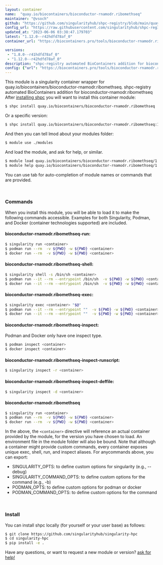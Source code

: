 ```yaml
---
layout: container
name:  "quay.io/biocontainers/bioconductor-rnamodr.ribomethseq"
maintainer: "@vsoch"
github: "https://github.com/singularityhub/shpc-registry/blob/main/quay.io/biocontainers/bioconductor-rnamodr.ribomethseq/container.yaml"
config_url: "https://raw.githubusercontent.com/singularityhub/shpc-registry/main/quay.io/biocontainers/bioconductor-rnamodr.ribomethseq/container.yaml"
updated_at: "2023-06-06 03:38:47.179703"
latest: "1.12.0--r42hdfd78af_0"
container_url: "https://biocontainers.pro/tools/bioconductor-rnamodr.ribomethseq"

versions:
 - "1.8.0--r41hdfd78af_0"
 - "1.12.0--r42hdfd78af_0"
description: "shpc-registry automated BioContainers addition for bioconductor-rnamodr.ribomethseq"
config: {"url": "https://biocontainers.pro/tools/bioconductor-rnamodr.ribomethseq", "maintainer": "@vsoch", "description": "shpc-registry automated BioContainers addition for bioconductor-rnamodr.ribomethseq", "latest": {"1.12.0--r42hdfd78af_0": "sha256:8ba560eafc79324b5ce63d6543666b4031f01994895d8e623c02aeb2f2186432"}, "tags": {"1.8.0--r41hdfd78af_0": "sha256:057c1c88a05a64a628437c6a18b7d1c0338a76a158516881d8ede3b06706f482", "1.12.0--r42hdfd78af_0": "sha256:8ba560eafc79324b5ce63d6543666b4031f01994895d8e623c02aeb2f2186432"}, "docker": "quay.io/biocontainers/bioconductor-rnamodr.ribomethseq"}
---
```


This module is a singularity container wrapper for quay.io/biocontainers/bioconductor-rnamodr.ribomethseq.
shpc-registry automated BioContainers addition for bioconductor-rnamodr.ribomethseq
After [installing shpc](#install) you will want to install this container module:


```bash
$ shpc install quay.io/biocontainers/bioconductor-rnamodr.ribomethseq
```

Or a specific version:

```bash
$ shpc install quay.io/biocontainers/bioconductor-rnamodr.ribomethseq:1.12.0--r42hdfd78af_0
```

And then you can tell lmod about your modules folder:

```bash
$ module use ./modules
```

And load the module, and ask for help, or similar.

```bash
$ module load quay.io/biocontainers/bioconductor-rnamodr.ribomethseq/1.12.0--r42hdfd78af_0
$ module help quay.io/biocontainers/bioconductor-rnamodr.ribomethseq/1.12.0--r42hdfd78af_0
```

You can use tab for auto-completion of module names or commands that are provided.

<br>

### Commands

When you install this module, you will be able to load it to make the following commands accessible.
Examples for both Singularity, Podman, and Docker (container technologies supported) are included.

#### bioconductor-rnamodr.ribomethseq-run:

```bash
$ singularity run <container>
$ podman run --rm  -v ${PWD} -w ${PWD} <container>
$ docker run --rm  -v ${PWD} -w ${PWD} <container>
```

#### bioconductor-rnamodr.ribomethseq-shell:

```bash
$ singularity shell -s /bin/sh <container>
$ podman run --it --rm --entrypoint /bin/sh  -v ${PWD} -w ${PWD} <container>
$ docker run --it --rm --entrypoint /bin/sh  -v ${PWD} -w ${PWD} <container>
```

#### bioconductor-rnamodr.ribomethseq-exec:

```bash
$ singularity exec <container> "$@"
$ podman run --it --rm --entrypoint ""  -v ${PWD} -w ${PWD} <container> "$@"
$ docker run --it --rm --entrypoint ""  -v ${PWD} -w ${PWD} <container> "$@"
```

#### bioconductor-rnamodr.ribomethseq-inspect:

Podman and Docker only have one inspect type.

```bash
$ podman inspect <container>
$ docker inspect <container>
```

#### bioconductor-rnamodr.ribomethseq-inspect-runscript:

```bash
$ singularity inspect -r <container>
```

#### bioconductor-rnamodr.ribomethseq-inspect-deffile:

```bash
$ singularity inspect -d <container>
```



#### bioconductor-rnamodr.ribomethseq

```bash
$ singularity run <container>
$ podman run --rm  -v ${PWD} -w ${PWD} <container>
$ docker run --rm  -v ${PWD} -w ${PWD} <container>
```


In the above, the `<container>` directive will reference an actual container provided
by the module, for the version you have chosen to load. An environment file in the
module folder will also be bound. Note that although a container
might provide custom commands, every container exposes unique exec, shell, run, and
inspect aliases. For anycommands above, you can export:

 - SINGULARITY_OPTS: to define custom options for singularity (e.g., --debug)
 - SINGULARITY_COMMAND_OPTS: to define custom options for the command (e.g., -b)
 - PODMAN_OPTS: to define custom options for podman or docker
 - PODMAN_COMMAND_OPTS: to define custom options for the command

<br>

### Install

You can install shpc locally (for yourself or your user base) as follows:

```bash
$ git clone https://github.com/singularityhub/singularity-hpc
$ cd singularity-hpc
$ pip install -e .
```

Have any questions, or want to request a new module or version? [ask for help!](https://github.com/singularityhub/singularity-hpc/issues)